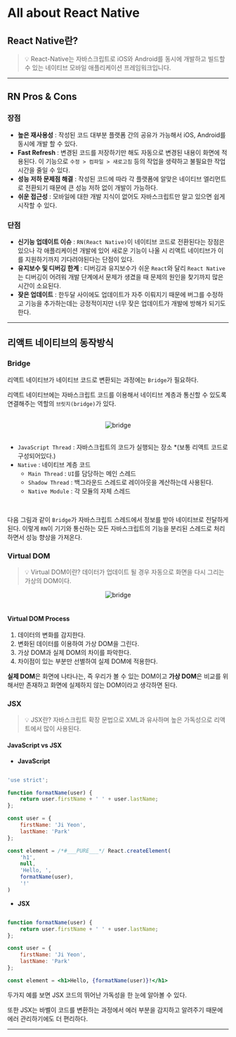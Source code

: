 # All about React Native

## React Native란?

> 💡 React-Native는 자바스크립트로 iOS와 Android를 동시에 개발하고 빌드할 수 있는 네이티브 모바일 애플리케이션 프레임워크입니다.

---

## RN Pros & Cons

### 장점

- **높은 재사용성** : 작성된 코드 대부분 플랫폼 간의 공유가 가능해서 iOS, Android를 동시에 개발 할 수 있다.
- **Fast Refresh** : 변경된 코드를 저장하기만 해도 자동으로 변경된 내용이 화면에 적용된다. 이 기능으로 `수정 > 컴파일 > 새로고침` 등의 작업을 생략하고 불필요한 작업시간을 줄일 수 있다.
- **성능 저하 문제점 해결** : 작성된 코드에 따라 각 플랫폼에 알맞은 네이티브 엘리먼트로 전환되기 때문에 큰 성능 저하 없이 개발이 가능하다.
- **쉬운 접근성** : 모바일에 대한 개발 지식이 없어도 자바스크립트만 알고 있으면 쉽게 시작할 수 있다.

### 단점

- **신기능 업데이트 이슈** : `RN(React Native)`이 네이티브 코드로 전환된다는 장점은 있으나 각 애플리케이션 개발에 있어 새로운 기능이 나올 시 리액트 네이티브가 이를 지원하기까지 기다려야된다는 단점이 있다.
- **유지보수 및 디버깅 한계** : 디버깅과 유지보수가 쉬운 `React`와 달리 `React Native`는 디버깅이 어려워 개발 단계에서 문제가 생겼을 때 문제의 원인을 찾기까지 많은 시간이 소요된다.
- **잦은 업데이트** : 한두달 사이에도 업데이트가 자주 이뤄지기 때문에 버그를 수정하고 기능을 추가하는데는 긍정적이지만 너무 잦은 업데이트가 개발에 방해가 되기도한다.

---

## 리액트 네이티브의 동작방식

### Bridge

리액트 네이티브가 네이티브 코드로 변환되는 과정에는 `Bridge`가 필요하다.

리액트 네이티브에는 자바스크립트 코드를 이용해서 네이티브 계층과 통신할 수 있도록 연결해주는 역할의 `브릿지(bridge)`가 있다.

<br/>
<div align="center">
    <img src="https://user-images.githubusercontent.com/71811780/119750649-b8573800-bed4-11eb-9c24-acc9c413dd19.png" alt="bridge">
</div>
<br/>

- `JavaScript Thread` : 자바스크립트의 코드가 실행되는 장소 *(보통 리액트 코드로 구성되어있다.)
- `Native` : 네이티브 계층 코드
  - `Main Thread` : `UI`를 담당하는 메인 스레드
  - `Shadow Thread` : 백그라운드 스레드로 레이아웃을 계산하는데 사용된다.
  - `Native Module` : 각 모듈의 자체 스레드

<br/>

다음 그림과 같이 `Bridge`가 자바스크립트 스레드에서 정보를 받아 네이티브로 전달하게 된다. 이렇게 `RN`이 기기와 통신하는 모든 자바스크립트의 기능을 분리된 스레드로 처리하면서 성능 향상을 가져온다.

### Virtual DOM

> 💡 Virtual DOM이란? 데이터가 업데이트 될 경우 자동으로 화면을 다시 그리는 가상의 DOM이다.

<div align="center">
    <img src="https://user-images.githubusercontent.com/71811780/119751398-11739b80-bed6-11eb-9800-d3e65f7d6024.png" alt="bridge">
</div>
<br/>

#### Virtual DOM Process

1. 데이터의 변화를 감지한다.
2. 변화된 데이터를 이용하여 가상 DOM을 그린다.
3. 가상 DOM과 실제 DOM의 차이를 파악한다.
4. 차이점이 있는 부분만 선별하여 실제 DOM에 적용한다.

**실제 DOM**은 화면에 나타나는, 즉 우리가 볼 수 있는 DOM이고
**가상 DOM**은 비교를 위해서만 존재하고 화면에 실제하지 않는 DOM이라고 생각하면 된다.

### JSX

> 💡 JSX란? 자바스크립트 확장 문법으로 XML과 유사하며 높은 가독성으로 리액트에서 많이 사용된다.

#### JavaScript vs JSX

- **JavaScript**

```javascript

'use strict';

function formatName(user) {
    return user.firstName + ' ' + user.lastName;
};

const user = {
    firstName: 'Ji Yeon',
    lastName: 'Park'
};

const element = /*#___PURE___*/ React.createElement(
    'h1',
    null,
    'Hello, ',
    formatName(user),
    '!'
)
```

- **JSX**

```jsx

function formatName(user) {
    return user.firstName + ' ' + user.lastName;
};

const user = {
    firstName: 'Ji Yeon',
    lastName: 'Park'
};

const element = <h1>Hello, {formatName(user)}!</h1>
```

두가지 예를 보면 JSX 코드의 뛰어난 가독성을 한 눈에 알아볼 수 있다.

또한 JSX는 바벨이 코드를 변환하는 과정에서 에러 부분을 감지하고 알려주기 때문에 에러 관리하기에도 더 편리하다.

---
